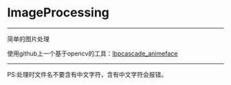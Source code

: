 # ImageProcessing
---
简单的图片处理

使用github上一个基于opencv的工具：[lbpcascade_animeface](https://github.com/nagadomi/lbpcascade_animeface)

---
PS:处理时文件名不要含有中文字符，含有中文字符会报错。

